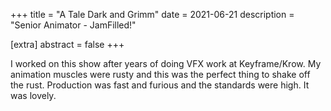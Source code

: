+++
title = "A Tale Dark and Grimm"
date = 2021-06-21
description = "Senior Animator - JamFilled!"

[extra]
abstract = false
+++

I worked on this show after years of doing VFX work at Keyframe/Krow.  My animation muscles were rusty and this was the perfect thing to shake off the rust.  Production was fast and furious and the standards were high.  It was lovely.  